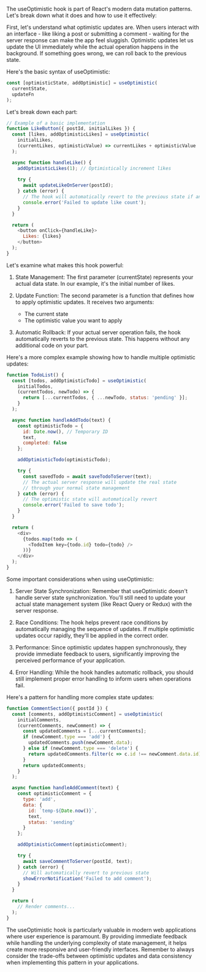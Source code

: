 
The useOptimistic hook is part of React's modern data mutation patterns. Let's break down what it does and how to use it effectively:

First, let's understand what optimistic updates are. When users interact with an interface - like liking a post or submitting a comment - waiting for the server response can make the app feel sluggish. Optimistic updates let us update the UI immediately while the actual operation happens in the background. If something goes wrong, we can roll back to the previous state.

Here's the basic syntax of useOptimistic:

```typescript
const [optimisticState, addOptimistic] = useOptimistic(
  currentState,
  updateFn
);
```

Let's break down each part:

```javascript
// Example of a basic implementation
function LikeButton({ postId, initialLikes }) {
  const [likes, addOptimisticLikes] = useOptimistic(
    initialLikes,
    (currentLikes, optimisticValue) => currentLikes + optimisticValue
  );

  async function handleLike() {
    addOptimisticLikes(1); // Optimistically increment likes
    
    try {
      await updateLikeOnServer(postId);
    } catch (error) {
      // The hook will automatically revert to the previous state if an error occurs
      console.error('Failed to update like count');
    }
  }

  return (
    <button onClick={handleLike}>
      Likes: {likes}
    </button>
  );
}
```

Let's examine what makes this hook powerful:

1. State Management:
   The first parameter (currentState) represents your actual data state. In our example, it's the initial number of likes.

2. Update Function:
   The second parameter is a function that defines how to apply optimistic updates. It receives two arguments:
   - The current state
   - The optimistic value you want to apply

3. Automatic Rollback:
   If your actual server operation fails, the hook automatically reverts to the previous state. This happens without any additional code on your part.

Here's a more complex example showing how to handle multiple optimistic updates:

```javascript
function TodoList() {
  const [todos, addOptimisticTodo] = useOptimistic(
    initialTodos,
    (currentTodos, newTodo) => {
      return [...currentTodos, { ...newTodo, status: 'pending' }];
    }
  );

  async function handleAddTodo(text) {
    const optimisticTodo = {
      id: Date.now(), // Temporary ID
      text,
      completed: false
    };

    addOptimisticTodo(optimisticTodo);

    try {
      const savedTodo = await saveTodoToServer(text);
      // The actual server response will update the real state
      // through your normal state management
    } catch (error) {
      // The optimistic state will automatically revert
      console.error('Failed to save todo');
    }
  }

  return (
    <div>
      {todos.map(todo => (
        <TodoItem key={todo.id} todo={todo} />
      ))}
    </div>
  );
}
```

Some important considerations when using useOptimistic:

1. Server State Synchronization:
   Remember that useOptimistic doesn't handle server state synchronization. You'll still need to update your actual state management system (like React Query or Redux) with the server response.

2. Race Conditions:
   The hook helps prevent race conditions by automatically managing the sequence of updates. If multiple optimistic updates occur rapidly, they'll be applied in the correct order.

3. Performance:
   Since optimistic updates happen synchronously, they provide immediate feedback to users, significantly improving the perceived performance of your application.

4. Error Handling:
   While the hook handles automatic rollback, you should still implement proper error handling to inform users when operations fail.

Here's a pattern for handling more complex state updates:

```javascript
function CommentSection({ postId }) {
  const [comments, addOptimisticComment] = useOptimistic(
    initialComments,
    (currentComments, newComment) => {
      const updatedComments = [...currentComments];
      if (newComment.type === 'add') {
        updatedComments.push(newComment.data);
      } else if (newComment.type === 'delete') {
        return updatedComments.filter(c => c.id !== newComment.data.id);
      }
      return updatedComments;
    }
  );

  async function handleAddComment(text) {
    const optimisticComment = {
      type: 'add',
      data: {
        id: `temp-${Date.now()}`,
        text,
        status: 'sending'
      }
    };

    addOptimisticComment(optimisticComment);

    try {
      await saveCommentToServer(postId, text);
    } catch (error) {
      // Will automatically revert to previous state
      showErrorNotification('Failed to add comment');
    }
  }

  return (
    // Render comments...
  );
}
```

The useOptimistic hook is particularly valuable in modern web applications where user experience is paramount. By providing immediate feedback while handling the underlying complexity of state management, it helps create more responsive and user-friendly interfaces. Remember to always consider the trade-offs between optimistic updates and data consistency when implementing this pattern in your applications.

